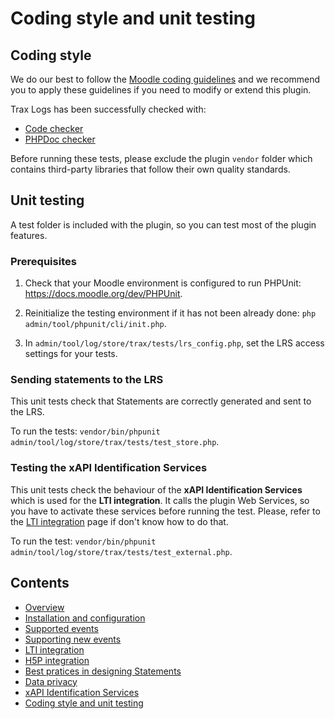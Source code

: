 # Coding style and unit testing

## Coding style

We do our best to follow the [Moodle coding guidelines](https://docs.moodle.org/dev/Coding_style) and we recommend you to apply these guidelines if you need to modify or extend this plugin.

Trax Logs has been successfully checked with:
- [Code checker](http://moodle.org/plugins/view.php?plugin=local_codechecker)
- [PHPDoc checker](https://github.com/marinaglancy/moodle-local_moodlecheck)

Before running these tests, please exclude the plugin `vendor` folder which contains third-party libraries that follow their own quality standards.


## Unit testing

A test folder is included with the plugin, so you can test most of the plugin features.


### Prerequisites

1. Check that your Moodle environment is configured to run PHPUnit: https://docs.moodle.org/dev/PHPUnit.

2. Reinitialize the testing environment if it has not been already done: `php admin/tool/phpunit/cli/init.php`.

3. In `admin/tool/log/store/trax/tests/lrs_config.php`, set the LRS access settings for your tests.


### Sending statements to the LRS

This unit tests check that Statements are correctly generated and sent to the LRS.

To run the tests: `vendor/bin/phpunit admin/tool/log/store/trax/tests/test_store.php`.


### Testing the xAPI Identification Services

This unit tests check the behaviour of the **xAPI Identification Services** which is used for the **LTI integration**.
It calls the plugin Web Services, so you have to activate these services before running the test.
Please, refer to the [LTI integration](lti.md) page if don't know how to do that.

To run the test: `vendor/bin/phpunit admin/tool/log/store/trax/tests/test_external.php`.



## Contents

* [Overview](../README.md)
* [Installation and configuration](install.md)
* [Supported events](events.md)
* [Supporting new events](extend.md)
* [LTI integration](lti.md)
* [H5P integration](h5p.md)
* [Best pratices in designing Statements](best-practices.md)
* [Data privacy](privacy.md)
* [xAPI Identification Services](id.md)
* [Coding style and unit testing](test.md)
